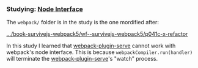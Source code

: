 ### Studying: [Node Interface](https://webpack.js.org/api/node/)

The `webpack/` folder is in the study is the one mordified after:

[.../book-survivejs-webpack5/wf--survivejs-webpack5/p041c-x-refactor](file:///.file/id=6571367.317445257/)

In this study I learned that [webpack-plugin-serve](https://github.com/shellscape/webpack-plugin-serve) cannot work with webpack's node interface. This is because `webpackCompiler.run(handler)` will terminate the [webpack-plugin-serve](https://github.com/shellscape/webpack-plugin-serve)'s "watch" process. 

